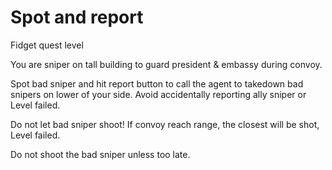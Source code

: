 # Spot and report

Fidget quest level

You are sniper on tall building to guard president & embassy during convoy. 

Spot bad sniper and hit report button to call the agent to takedown bad snipers on lower of your side. Avoid accidentally reporting ally sniper or Level failed.

Do not let bad sniper shoot! If convoy reach range, the closest will be shot, Level failed.

Do not shoot the bad sniper unless too late.